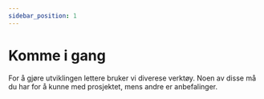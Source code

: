 ```yaml
---
sidebar_position: 1
---
```


# Komme i gang

For å gjøre utviklingen lettere bruker vi diverese verktøy. Noen av disse må du har for å kunne med prosjektet, mens andre er anbefalinger.
